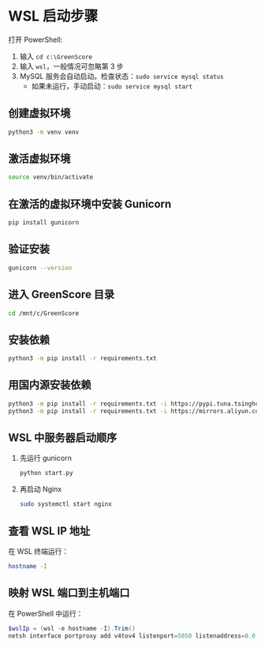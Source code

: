 # WSL 启动步骤

打开 PowerShell:

1. 输入 `cd c:\GreenScore`
2. 输入 `wsl`，一般情况可忽略第 3 步
3. MySQL 服务会自动启动。检查状态：`sudo service mysql status`
   - 如果未运行，手动启动：`sudo service mysql start`

## 创建虚拟环境

```bash
python3 -m venv venv
```

## 激活虚拟环境

```bash
source venv/bin/activate
```

## 在激活的虚拟环境中安装 Gunicorn

```bash
pip install gunicorn
```

## 验证安装

```bash
gunicorn --version
```

## 进入 GreenScore 目录

```bash
cd /mnt/c/GreenScore
```

## 安装依赖

```bash
python3 -m pip install -r requirements.txt
```

## 用国内源安装依赖

```bash
python3 -m pip install -r requirements.txt -i https://pypi.tuna.tsinghua.edu.cn/simple
python3 -m pip install -r requirements.txt -i https://mirrors.aliyun.com/pypi/simple
```

## WSL 中服务器启动顺序

1. 先运行 gunicorn

   ```bash
   python start.py
   ```

2. 再启动 Nginx

   ```bash
   sudo systemctl start nginx
   ```

## 查看 WSL IP 地址

在 WSL 终端运行：

```bash
hostname -I
```

## 映射 WSL 端口到主机端口

在 PowerShell 中运行：

```powershell
$wslIp = (wsl -e hostname -I).Trim()
netsh interface portproxy add v4tov4 listenport=5050 listenaddress=0.0.0.0 connectport=5050 connectaddress=$wslIp
``` 